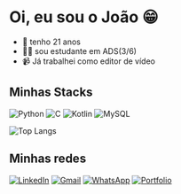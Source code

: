 # Oi, eu sou o João 😁

- 🕺 tenho 21 anos
- 👨‍💻 sou estudante em ADS(3/6)
- 📹 Já trabalhei como editor de vídeo

## Minhas Stacks

![Python](https://img.shields.io/badge/python-3670A0?style=for-the-badge&logo=python&logoColor=ffdd54)
![C](https://img.shields.io/badge/C-00599C?style=for-the-badge&logo=c&logoColor=white)
![Kotlin](https://img.shields.io/badge/Kotlin-0095D5?&style=for-the-badge&logo=kotlin&logoColor=white)
![MySQL](https://img.shields.io/badge/MySQL-00000F?style=for-the-badge&logo=mysql&logoColor=white)

![Top Langs](https://github-readme-stats-git-masterrstaa-rickstaa.vercel.app/api/top-langs/?username=joaoAMG&bg_color=000&border_color=30A3DC&title_color=E94D5F&text_color=FFF) 
 

## Minhas redes
[![LinkedIn](https://img.shields.io/badge/LinkedIn-0077B5?style=for-the-badge&logo=linkedin&logoColor=white)](https://www.linkedin.com/in/ojoaosantos/)
[![Gmail](https://img.shields.io/badge/Gmail-333333?style=for-the-badge&logo=gmail&logoColor=red)](mailto:contactjoaof@gmail.com)
[![WhatsApp](https://img.shields.io/badge/WhatsApp-25D366?style=for-the-badge&logo=whatsapp&logoColor=white)](https://web.whatsapp.com/send?phone=5511941609974)
[![Portfolio](https://img.shields.io/badge/Portfolio-FF5722?style=for-the-badge&logo=todoist&logoColor=white)](https://joaofsantos.vercel.app/)
